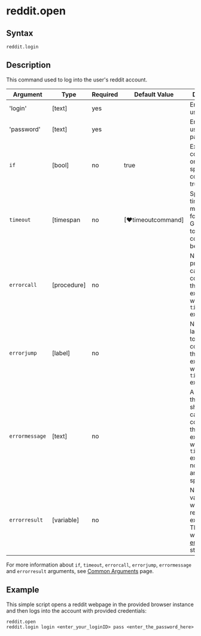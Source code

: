 # reddit.open

## Syntax

```G1ANT
reddit.login
```

## Description

This command  used to log into the user's reddit account.

| Argument | Type | Required | Default Value | Description |
| -------- | ---- | -------- | ------------- | ----------- |
| 'login'  |[text]|	  yes	 |                                                                           | Enter the user email                                    |
|'password'|[text]|   yes    |                                                                           | Enter the user password                                 |
| `if`             | [bool]     | no       | true                                                        | Executes the command only if a specified condition is true   |
| `timeout`        | [timespan  | no       | [♥timeoutcommand]| Specifies time in milliseconds for G1ANT.Robot to wait for the command to be executed |
| `errorcall`      | [procedure]| no       |                                                             | Name of a procedure to call when the command throws an exception or when a given `timeout` expires |
| `errorjump`      | [label]    | no       |                                                             | Name of the label to jump to when the command throws an exception or when a given `timeout` expires |
| `errormessage`   | [text]     | no       |                                                             | A message that will be shown in case the command throws an exception or when a given `timeout` expires, and no `errorjump` argument is specified |
| `errorresult`    | [variable] | no       |                                                             | Name of a variable that will store the returned exception. The variable will be of [error](https://manual.g1ant.com/link/G1ANT.Language/G1ANT.Language/Structures/ErrorStructure.md) structure  |

For more information about `if`, `timeout`, `errorcall`, `errorjump`, `errormessage` and `errorresult` arguments, see [Common Arguments](https://manual.g1ant.com/link/G1ANT.Manual/appendices/common-arguments.md) page.

## Example

This simple script opens a reddit webpage in the provided browser instance and then logs into the account with provided credentials:

```G1ANT
reddit.open
reddit.login login <enter_your_loginID> pass <enter_the_password_here>
```
